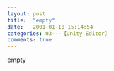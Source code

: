 ```yaml
---
layout: post
title:  "empty"
date:   2001-01-10 15:14:54
categories: 03---【Unity-Editor】
comments: true
---
```

empty
